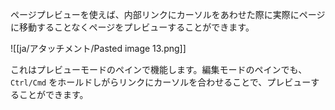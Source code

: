 ページプレビューを使えば、内部リンクにカーソルをあわせた際に実際にページに移動することなくページをプレビューすることができます。

![[ja/アタッチメント/Pasted image 13.png]]

これはプレビューモードのペインで機能します。編集モードのペインでも、`Ctrl/Cmd` をホールドしがらリンクにカーソルを合わせることで、プレビューすることができます。